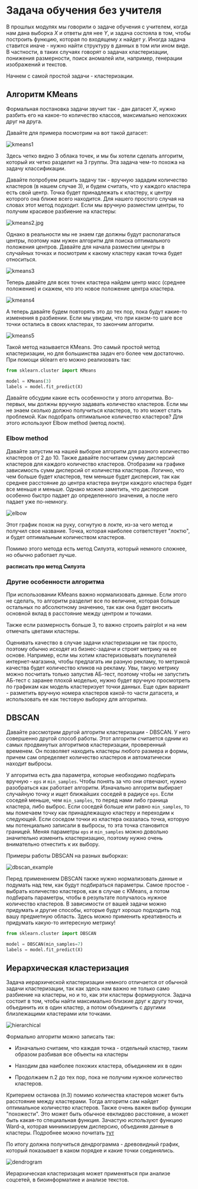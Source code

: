 # Задача обучения без учителя

В прошлых модулях мы говорили о задаче обучения с учителем, когда нам дана выборка $X$ и ответы для нее $Y$, и задача состояла в том, чтобы построить функцию, которая по входящему $x$ найдет $y$. Иногда задача ставится иначе - нужно найти структуру в данных в том или ином виде. В частности, в таких случаях говорят о задачах кластеризации, понижения размерности, поиск аномалей или, например, генерации изображений и текстов.

Начнем с самой простой задачи - кластеризации.

## Алгоритм KMeans

Формальная постановка задачи звучит так - дан датасет $X$, нужно разбить его на какое-то количество классов, максимально непохожих друг на друга.

Давайте для примера посмотрим на вот такой датасет:

![kmeans1](../images/kmeans1.jpg)

Здесь четко видно 3 облака точек, и мы бы хотели сделать алгоритм, который их четко разделит на 3 группы. Эта задача чем-то похожа на задачу классификации.

Давайте попробуем решить задачу так - вручную зададим количество кластеров (в нашем случае 3), и будем считать, что у каждого кластера есть свой центр. Точка будет принадлежать к кластеру, к центру которого она ближе всего находится. Для нашего простого случая на словах этот метод подходит. Если мы вручную разместим центры, то получим красивое разбиение на кластеры:

![kmeans2.jpg](../images/kmeans2.jpg)

Однако в реальности мы не знаем где должны будут располагаться центры, поэтому нам нужен алгоритм для поиска оптимального положения центров. Давайте для начала разместим центры в случайных точках и посмотрим к какому кластеру какая точка будет относиться.

![kmeans3](../images/kmeans3.jpg)

Теперь давайте для всех точек кластера найдем центр масс (среднее положение) и скажем, что это новое положение центра кластера.

![kmeans4](../images/kmeans4.jpg)

А теперь давайте будем повторять это до тех пор, пока будут какие-то изменения в разбиении. Если мы увидим, что при каком-то шаге все точки остались в своих кластерах, то закончим алгоритм.

![kmeans5](../images/kmeans.gif)

Такой метод называется KMeans. Это самый простой метод кластеризации, но для большинства задач его более чем достаточно. При помощи sklearn его можно реализовать так:

```python
from sklearn.cluster import KMeans

model = KMeans(3)
labels = model.fit_predict(X)
```

Давайте обсудим какие есть особенности у этого алгоритма. Во-первых, мы должны вручную задавать количество кластеров. Если мы не знаем сколько должно получиться кластеров, то это может стать проблемой. Как подобрать оптимальное количество кластеров? Для этого используют Elbow method (метод локтя).

### Elbow method

Давайте запустим на нашей выборке алгоритм для разного количество кластеров от 2 до 10. Также давайте посчитаем сумму дисперсий кластеров для каждого количество кластеров. Отобразим на графике зависимость сумм дисперсий от количества кластеров. Логично, что чем больше будет кластеров, тем меньше будет дисперсия, так как среднее расстояние до центра кластера внутри каждого кластера будет все меньше и меньше. Однако можно заметить, что дисперсия особенно быстро падает до определенного значения, а после него падает уже по-немногу.

![elbow](../images/elbow.jpg)

Этот график похож на руку, согнутую в локте, из-за чего метод и получил свое название. Точка, которая наиболее сответствует "локтю", и будет оптимальным количеством кластеров.

Помимо этого метода есть метод Силуэта, который немного сложнее, но обычно работает лучше.

**расписать про метод Силуэта**

### Другие особенности алгоритма

При использовании KMeans важно нормализовать данные. Если этого не сделать, то алгоритм разделит все по величине, которая больше остальных по абсолютному значению, так как она будет вносить основной вклад в расстояние между центром и точками.

Также если размерность больше 3, то важно строить pairplot и на нем отмечать цветами кластеры.

Оценивать качество в случае задачи кластеризации не так просто, поэтому обычно исходят из бизнес-задачи и строят метрику на ее основе. Например, если мы хотим кластеризовывать покупателей интернет-магазина, чтобы предлагать им разную рекламу, то метрикой качества будет количество кликов на рекламу. Увы, такую метрику можно посчитать только запустив АБ-тест, поэтому чтобы не запустить АБ-тест с заранее плохой моделью, нужно будет вручную просмотреть по графикам как модель кластеризует точки данных. Еще один вариант - разметить вручную номера кластеров какой-то части датасета, и использовать ее как тестовую выборку для алгоритма.

## DBSCAN

Давайте рассмотрим другой алгоритм кластеризации - DBSCAN. У него совершенно другой способ работы. Этот алгоритм считается одним из самых продвинутых алгоритмов кластеризации, проверенный временем. Он позволяет находить кластеры любого размера и формы, причем сам определяет количество кластеров и автоматически находит выбросы.

У алгоритма есть два параметра, которые необходимо подбирать вручную - `eps` и `min_samples`. Чтобы понять за что они отвечают, нужно разобраться как работает алгоритм. Изначально алгоритм выбирает случайную точку и ищет ближайших соседей в радиусе `eps`. Если соседей меньше, чем `min_samples`, то перед нами либо граница кластера, либо выброс. Если соседей больше или равно `min_samples`, то мы помечаем точку как принадлежащую кластеру и переходим к следующей. Если соседом точки из кластера оказалась точка, которую мы потенциально записали в выбросы, то эта точка становится границей. Меняя параметры `eps` и `min_samples` можно довольно значительно изменить кластеризацию, поэтому нужно очень внимательно отнестить к их выбору.

Примеры работы DBSCAN на разных выборках:

![dbscan_example](../images/dbscan_example.png)

Перед применением DBSCAN также нужно нормализовать данные и подумать над тем, как будут подбираться параметры. Самое простое - выбрать количество кластеров, как в случае с KMeans, а потом подбирать параметры, чтобы в результате получалось нужное количество кластеров. В зависимости от вашей задачи можно придумать и другие способы, которые будут хорошо подходить под вашу предметную область. Здесь можно применить креативность и придумать какую-то интересную метрику!

```python
from sklearn.cluster import DBSCAN

model = DBSCAN(min_samples=7)
labels = model.fit_predict(X)
```

## Иерархическая кластеризация

Задача иерархической кластеризации немного отличается от обычной задачи кластеризации, так как здесь нам важно не только само разбиение на кластеры, но и то, как эти кластеры формируются. Задача состоит в том, чтобы найти максимально близкие друг к другу точки, объединить их в один кластер, а потом объединить с другими близлежащими кластерами или точками.

![hierarchical](../images/hierarchical.png)

Формально алгоритм можно записать так:

- Изначально считаем, что каждая точка - отдельный кластер, таким образом разбивая все объекты на кластеры

- Находим два наиболее похожих кластера, объединяем их в один

- Продолжаем п.2 до тех пор, пока не получим нужное количество кластеров.

Критерием останова (п.3) помимо количества кластеров может быть расстояние между кластерами. Тогда алгоритм сам найдет оптимальное количество кластеров. Также очень важен выбор функции "похожести". Это может быть обычное евклидово расстояние, а может быть какая-то специальная функция. Зачастую используют функцию Ward-а, которая минимизируем дисперсию, объединяя данные в кластеры. Подробнее можно почитать [тут](https://jbhender.github.io/Stats506/F18/GP/Group10.html)

По итогу должна получиться дендрограмма - древовидный график, который показывает в каком порядке и какие точки соединялись.

![dendrogram](../images/dendrogram.jpg)

Иерархическая кластеризация может применяться при анализе соцсетей, в биоинформатике и анализе текстов.
